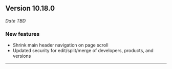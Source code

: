 
## Version 10.18.0
_Date TBD_

### New features
* Shrink main header navigation on page scroll
* Updated security for edit/split/merge of developers, products, and versions

---

